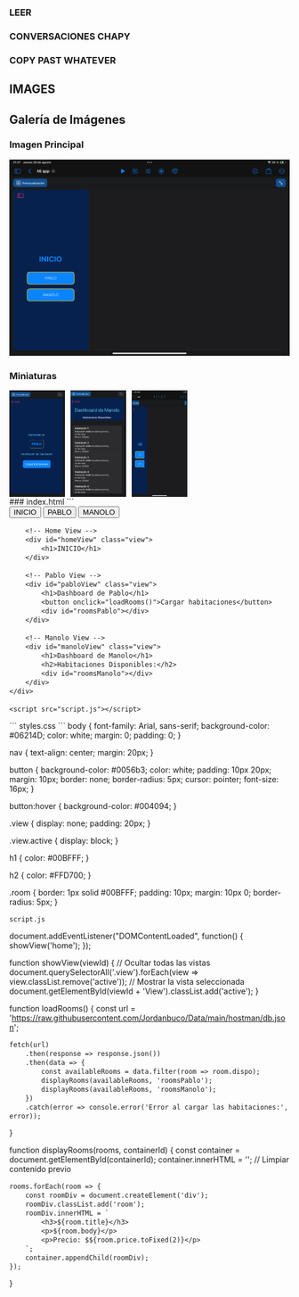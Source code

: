 
### LEER


### CONVERSACIONES CHAPY


### COPY PAST WHATEVER

## IMAGES
## Galería de Imágenes

### Imagen Principal
<img src="https://github.com/Jordanbuco/Drive/blob/main/Markdown/0/IMG_0508.jpeg" alt="Imagen 1" width="800"/>

### Miniaturas
<div style="display: flex; gap: 10px;">
  <img src="https://github.com/Jordanbuco/Drive/blob/main/Markdown/0/IMG_0506.jpeg" alt="Imagen 1 - Miniatura" width="100"/>
  <img src="https://github.com/Jordanbuco/Drive/blob/main/Markdown/0/IMG_0507.jpeg" alt="Imagen 2 - Miniatura" width="100"/>
  <img src="https://github.com/Jordanbuco/Drive/blob/main/Markdown/0/IMG_0508.jpeg" alt="Imagen 3 - Miniatura" width="100"/>
</div>
### index.html
```
<!DOCTYPE html>
<html lang="en">
<head>
    <meta charset="UTF-8">
    <meta name="viewport" content="width=device-width, initial-scale=1.0">
    <title>Mi Aplicación</title>
    <link rel="stylesheet" href="styles.css">
</head>
<body>
    <div id="app">
        <!-- Navigation Links -->
        <nav>
            <button onclick="showView('home')">INICIO</button>
            <button onclick="showView('pablo')">PABLO</button>
            <button onclick="showView('manolo')">MANOLO</button>
        </nav>
        
        <!-- Home View -->
        <div id="homeView" class="view">
            <h1>INICIO</h1>
        </div>

        <!-- Pablo View -->
        <div id="pabloView" class="view">
            <h1>Dashboard de Pablo</h1>
            <button onclick="loadRooms()">Cargar habitaciones</button>
            <div id="roomsPablo"></div>
        </div>

        <!-- Manolo View -->
        <div id="manoloView" class="view">
            <h1>Dashboard de Manolo</h1>
            <h2>Habitaciones Disponibles:</h2>
            <div id="roomsManolo"></div>
        </div>
    </div>

    <script src="script.js"></script>
</body>
</html>
```
styles.css
```
body {
    font-family: Arial, sans-serif;
    background-color: #06214D;
    color: white;
    margin: 0;
    padding: 0;
}

nav {
    text-align: center;
    margin: 20px;
}

button {
    background-color: #0056b3;
    color: white;
    padding: 10px 20px;
    margin: 10px;
    border: none;
    border-radius: 5px;
    cursor: pointer;
    font-size: 16px;
}

button:hover {
    background-color: #004094;
}

.view {
    display: none;
    padding: 20px;
}

.view.active {
    display: block;
}

h1 {
    color: #00BFFF;
}

h2 {
    color: #FFD700;
}

.room {
    border: 1px solid #00BFFF;
    padding: 10px;
    margin: 10px 0;
    border-radius: 5px;
}
```
script.js
```
document.addEventListener("DOMContentLoaded", function() {
    showView('home');
});

function showView(viewId) {
    // Ocultar todas las vistas
    document.querySelectorAll('.view').forEach(view => view.classList.remove('active'));
    // Mostrar la vista seleccionada
    document.getElementById(viewId + 'View').classList.add('active');
}

function loadRooms() {
    const url = 'https://raw.githubusercontent.com/Jordanbuco/Data/main/hostman/db.json';
    
    fetch(url)
        .then(response => response.json())
        .then(data => {
            const availableRooms = data.filter(room => room.dispo);
            displayRooms(availableRooms, 'roomsPablo');
            displayRooms(availableRooms, 'roomsManolo');
        })
        .catch(error => console.error('Error al cargar las habitaciones:', error));
}

function displayRooms(rooms, containerId) {
    const container = document.getElementById(containerId);
    container.innerHTML = ''; // Limpiar contenido previo

    rooms.forEach(room => {
        const roomDiv = document.createElement('div');
        roomDiv.classList.add('room');
        roomDiv.innerHTML = `
            <h3>${room.title}</h3>
            <p>${room.body}</p>
            <p>Precio: $${room.price.toFixed(2)}</p>
        `;
        container.appendChild(roomDiv);
    });
}
```
